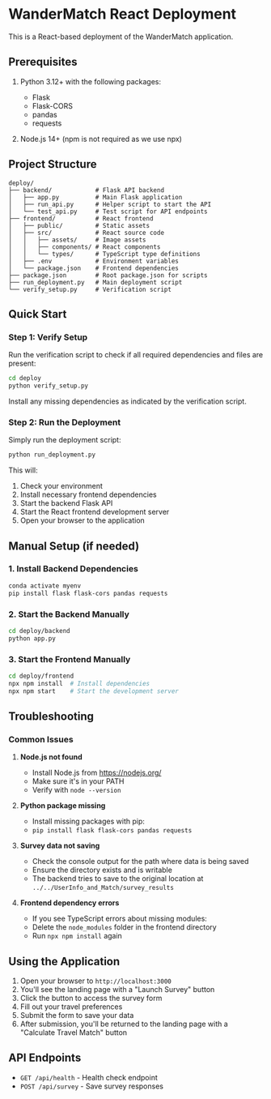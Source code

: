 # WanderMatch React Deployment

This is a React-based deployment of the WanderMatch application.

## Prerequisites

1. Python 3.12+ with the following packages:
   - Flask
   - Flask-CORS
   - pandas
   - requests

2. Node.js 14+ (npm is not required as we use npx)

## Project Structure

```
deploy/
├── backend/            # Flask API backend
│   ├── app.py          # Main Flask application
│   ├── run_api.py      # Helper script to start the API
│   └── test_api.py     # Test script for API endpoints
├── frontend/           # React frontend
│   ├── public/         # Static assets
│   ├── src/            # React source code
│   │   ├── assets/     # Image assets
│   │   ├── components/ # React components
│   │   └── types/      # TypeScript type definitions
│   ├── .env            # Environment variables
│   └── package.json    # Frontend dependencies
├── package.json        # Root package.json for scripts
├── run_deployment.py   # Main deployment script
└── verify_setup.py     # Verification script
```

## Quick Start

### Step 1: Verify Setup

Run the verification script to check if all required dependencies and files are present:

```bash
cd deploy
python verify_setup.py
```

Install any missing dependencies as indicated by the verification script.

### Step 2: Run the Deployment

Simply run the deployment script:

```bash
python run_deployment.py
```

This will:
1. Check your environment
2. Install necessary frontend dependencies
3. Start the backend Flask API
4. Start the React frontend development server
5. Open your browser to the application

## Manual Setup (if needed)

### 1. Install Backend Dependencies

```bash
conda activate myenv
pip install flask flask-cors pandas requests
```

### 2. Start the Backend Manually

```bash
cd deploy/backend
python app.py
```

### 3. Start the Frontend Manually

```bash
cd deploy/frontend
npx npm install  # Install dependencies
npx npm start    # Start the development server
```

## Troubleshooting

### Common Issues

1. **Node.js not found**
   - Install Node.js from https://nodejs.org/
   - Make sure it's in your PATH
   - Verify with `node --version`

2. **Python package missing**
   - Install missing packages with pip:
   - `pip install flask flask-cors pandas requests`

3. **Survey data not saving**
   - Check the console output for the path where data is being saved
   - Ensure the directory exists and is writable
   - The backend tries to save to the original location at `../../UserInfo_and_Match/survey_results`

4. **Frontend dependency errors**
   - If you see TypeScript errors about missing modules:
   - Delete the `node_modules` folder in the frontend directory
   - Run `npx npm install` again

## Using the Application

1. Open your browser to `http://localhost:3000`
2. You'll see the landing page with a "Launch Survey" button
3. Click the button to access the survey form
4. Fill out your travel preferences
5. Submit the form to save your data
6. After submission, you'll be returned to the landing page with a "Calculate Travel Match" button

## API Endpoints

- `GET /api/health` - Health check endpoint
- `POST /api/survey` - Save survey responses 